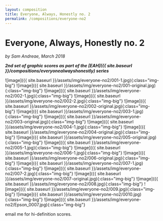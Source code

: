 ```yaml
---
layout: composition
title: Everyone, Always, Honestly no. 2
permalink: /compositions/everyone-no2
---
```


# Everyone, Always, Honestly no. 2
*by Sam Andreae, March 2018*   

***2nd set of graphic scores as part of the [EAH]({{ site.baseurl }}/compositions/everyonealwayshonestly) series***

![image]({{ site.baseurl }}/assets/img/everyone-no2/001-1.jpg){:class="img-big"}
![image]({{ site.baseurl }}/assets/img/everyone-no2/001-original.jpg){:class="img-big"}
![image]({{ site.baseurl }}/assets/img/everyone-no2/002-1.jpg){:class="img-big"}
![image]({{ site.baseurl }}/assets/img/everyone-no2/002-2.jpg){:class="img-big"}
![image]({{ site.baseurl }}/assets/img/everyone-no2/002-original.jpg){:class="img-big"}
![image]({{ site.baseurl }}/assets/img/everyone-no2/003-1.jpg){:class="img-big"}
![image]({{ site.baseurl }}/assets/img/everyone-no2/003-original.jpg){:class="img-big"}
![image]({{ site.baseurl }}/assets/img/everyone-no2/004-1.jpg){:class="img-big"}
![image]({{ site.baseurl }}/assets/img/everyone-no2/004-original.jpg){:class="img-big"}
![image]({{ site.baseurl }}/assets/img/everyone-no2/005-original.jpg){:class="img-big"}
![image]({{ site.baseurl }}/assets/img/everyone-no2/005-1.jpg){:class="img-big"}
![image]({{ site.baseurl }}/assets/img/everyone-no2/006-1.jpg){:class="img-big"}
![image]({{ site.baseurl }}/assets/img/everyone-no2/006-original.jpg){:class="img-big"}
![image]({{ site.baseurl }}/assets/img/everyone-no2/007-1.jpg){:class="img-big"}
![image]({{ site.baseurl }}/assets/img/everyone-no2/007-2.jpg){:class="img-big"}
![image]({{ site.baseurl }}/assets/img/everyone-no2/007-original.jpg){:class="img-big"}
![image]({{ site.baseurl }}/assets/img/everyone-no2/008.jpg){:class="img-big"}
![image]({{ site.baseurl }}/assets/img/everyone-no2/009.jpg){:class="img-big"}
![image]({{ site.baseurl }}/assets/img/everyone-no2/0010.jpg){:class="img-big"}
![image]({{ site.baseurl }}/assets/img/everyone-no2/Epson_0007.jpg){:class="img-big"}

email me for hi-definition scores.